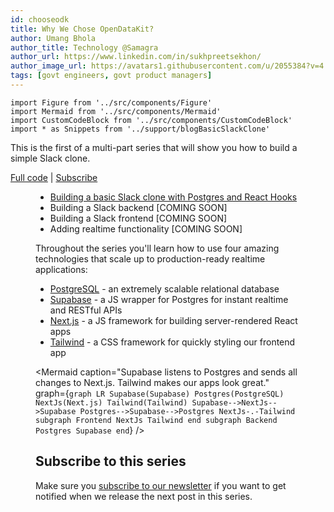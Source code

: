 ```yaml
---
id: chooseodk
title: Why We Chose OpenDataKit?
author: Umang Bhola
author_title: Technology @Samagra
author_url: https://www.linkedin.com/in/sukhpreetsekhon/
author_image_url: https://avatars1.githubusercontent.com/u/2055384?v=4
tags: [govt engineers, govt product managers]
---
```


```
import Figure from '../src/components/Figure'
import Mermaid from '../src/components/Mermaid'
import CustomCodeBlock from '../src/components/CustomCodeBlock'
import * as Snippets from '../support/blogBasicSlackClone'
```

This is the first of a multi-part series that will show you how to build a simple Slack clone.

[Full code](https://github.com/supabase/supabase/blob/master/examples/slack-clone-basic/README.md) | [Subscribe](http://eepurl.com/gPWkwn)

<Figure
  src="https://media.giphy.com/media/J07U8iblJhlKDqZOxV/source.gif"
  alt="Slack Clone"
  caption="A simple Next.js app that reacts to changes in your Postgres database."
/>

<!--truncate-->

- [Building a basic Slack clone with Postgres and React Hooks](/blog/2020/04/03/basic-slack-clone-react-hooks)
- Building a Slack backend [COMING SOON]
- Building a Slack frontend [COMING SOON]
- Adding realtime functionality [COMING SOON]

Throughout the series you'll learn how to use four amazing technologies that scale up to production-ready realtime applications:

- [PostgreSQL](https://www.postgresql.org) - an extremely scalable relational database
- [Supabase](https://supabase.io) - a JS wrapper for Postgres for instant realtime and RESTful APIs
- [Next.js](https://nextjs.org/) - a JS framework for building server-rendered React apps
- [Tailwind](https://tailwindcss.com/) - a CSS framework for quickly styling our frontend app

<Mermaid caption="Supabase listens to Postgres and sends all changes to Next.js. Tailwind makes our apps look great." graph={`graph LR Supabase(Supabase) Postgres(PostgreSQL) NextJs(Next.js) Tailwind(Tailwind) Supabase-->NextJs-->Supabase Postgres-->Supabase-->Postgres NextJs-.-Tailwind subgraph Frontend NextJs Tailwind end subgraph Backend Postgres Supabase end`} />

## Subscribe to this series

Make sure you [subscribe to our newsletter](http://eepurl.com/gPWkwn) if you want to get notified when we release the next post in this series.
